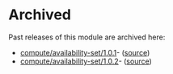 # Archived

Past releases of this module are archived here:

- [compute/availability-set/1.0.1](https://github.com/Azure/bicep-registry-modules/releases/tag/compute/availability-set/1.0.1)- ([source](https://github.com/Azure/bicep-registry-modules/tree/compute/availability-set/1.0.1/modules/compute/availability-set))
- [compute/availability-set/1.0.2](https://github.com/Azure/bicep-registry-modules/releases/tag/compute/availability-set/1.0.2)- ([source](https://github.com/Azure/bicep-registry-modules/tree/compute/availability-set/1.0.2/modules/compute/availability-set))
